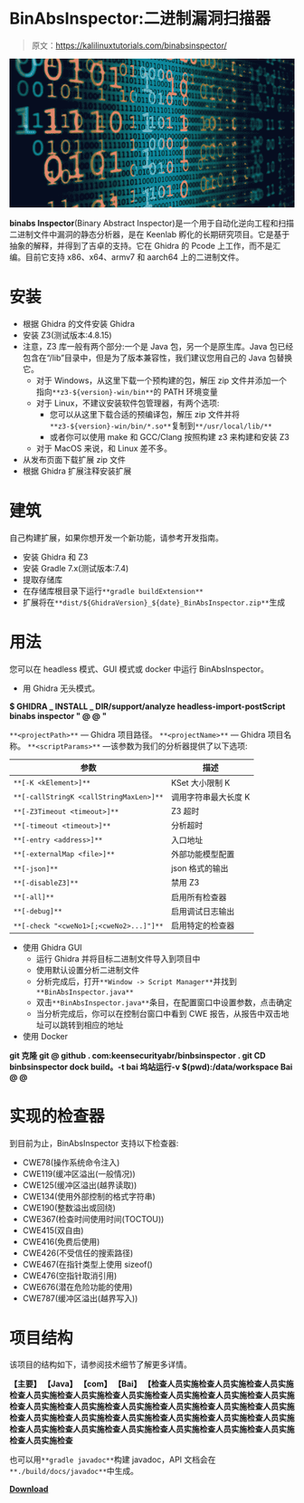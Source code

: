 # BinAbsInspector:二进制漏洞扫描器

> 原文：<https://kalilinuxtutorials.com/binabsinspector/>

[![](img/e0e848ee925f51aa22a05730483757b3.png)](https://blogger.googleusercontent.com/img/b/R29vZ2xl/AVvXsEhIW6wybVZj2tYenihqyCfCMxYRVtN5d1P72pcYGpWBQrWeSen4lu_m5SOocq-FpBrDHzM0e7b66JQE_kCXp36pSIyhqquptkN66Dv0F8DbJzIbh4AIkxAqbv-nV0CE573nZ35DdRMpL3n9AxApULJD5oPzsXXHwF4vEGTCsXrpLi15FBPWWovtyvS8/s728/binary%20(1).png)

**binabs Inspector**(Binary Abstract Inspector)是一个用于自动化逆向工程和扫描二进制文件中漏洞的静态分析器，是在 Keenlab 孵化的长期研究项目。它是基于抽象的解释，并得到了吉卓的支持。它在 Ghidra 的 Pcode 上工作，而不是汇编。目前它支持 x86、x64、armv7 和 aarch64 上的二进制文件。

# 安装

*   根据 Ghidra 的文件安装 Ghidra
*   安装 Z3(测试版本:4.8.15)
*   注意，Z3 库一般有两个部分:一个是 Java 包，另一个是原生库。Java 包已经包含在“/lib”目录中，但是为了版本兼容性，我们建议您用自己的 Java 包替换它。
    *   对于 Windows，从这里下载一个预构建的包，解压 zip 文件并添加一个指向`**z3-${version}-win/bin**`的 PATH 环境变量
    *   对于 Linux，不建议安装软件包管理器，有两个选项:
        *   您可以从这里下载合适的预编译包，解压 zip 文件并将`**z3-${version}-win/bin/*.so**`复制到`**/usr/local/lib/**`
        *   或者你可以使用 make 和 GCC/Clang 按照构建 z3 来构建和安装 Z3
    *   对于 MacOS 来说，和 Linux 差不多。
*   从发布页面下载扩展 zip 文件
*   根据 Ghidra 扩展注释安装扩展

# 建筑

自己构建扩展，如果你想开发一个新功能，请参考开发指南。

*   安装 Ghidra 和 Z3
*   安装 Gradle 7.x(测试版本:7.4)
*   提取存储库
*   在存储库根目录下运行`**gradle buildExtension**`
*   扩展将在`**dist/${GhidraVersion}_${date}_BinAbsInspector.zip**`生成

# 用法

您可以在 headless 模式、GUI 模式或 docker 中运行 BinAbsInspector。

*   用 Ghidra 无头模式。

**$ GHIDRA _ INSTALL _ DIR/support/analyze headless-import-postScript binabs inspector " @ @ "**

`**<projectPath>**` — Ghidra 项目路径。
`**<projectName>**` — Ghidra 项目名称。
`**<scriptParams>**` —该参数为我们的分析器提供了以下选项:

| 参数 | 描述 |
| --- | --- |
| `**[-K <kElement>]**` | KSet 大小限制 K |
| `**[-callStringK <callStringMaxLen>]**` | 调用字符串最大长度 K |
| `**[-Z3Timeout <timeout>]**` | Z3 超时 |
| `**[-timeout <timeout>]**` | 分析超时 |
| `**[-entry <address>]**` | 入口地址 |
| `**[-externalMap <file>]**` | 外部功能模型配置 |
| `**[-json]**` | json 格式的输出 |
| `**[-disableZ3]**` | 禁用 Z3 |
| `**[-all]**` | 启用所有检查器 |
| `**[-debug]**` | 启用调试日志输出 |
| `**[-check "<cweNo1>[;<cweNo2>...]"]**` | 启用特定的检查器 |

*   使用 Ghidra GUI
    *   运行 Ghidra 并将目标二进制文件导入到项目中
    *   使用默认设置分析二进制文件
    *   分析完成后，打开`**Window -> Script Manager**`并找到`**BinAbsInspector.java**`
    *   双击`**BinAbsInspector.java**`条目，在配置窗口中设置参数，点击确定
    *   当分析完成后，你可以在控制台窗口中看到 CWE 报告，从报告中双击地址可以跳转到相应的地址
*   使用 Docker

**git 克隆 git @ github . com:keensecurityabr/binbsinspector . git
CD binbsinspector
dock build。-t bai
坞站运行-v $(pwd):/data/workspace Bai @ @**

# 实现的检查器

到目前为止，BinAbsInspector 支持以下检查器:

*   CWE78(操作系统命令注入)
*   CWE119(缓冲区溢出(一般情况))
*   CWE125(缓冲区溢出(越界读取))
*   CWE134(使用外部控制的格式字符串)
*   CWE190(整数溢出或回绕)
*   CWE367(检查时间使用时间(TOCTOU))
*   CWE415(双自由)
*   CWE416(免费后使用)
*   CWE426(不受信任的搜索路径)
*   CWE467(在指针类型上使用 sizeof()
*   CWE476(空指针取消引用)
*   CWE676(潜在危险功能的使用)
*   CWE787(缓冲区溢出(越界写入))

# 项目结构

该项目的结构如下，请参阅技术细节了解更多详情。

**【主要】
【Java】
【com】
【Bai】
【检查人员实施检查人员实施检查人员实施检查人员实施检查人员实施检查人员实施检查人员实施检查人员实施检查人员实施检查人员实施检查人员实施检查人员实施检查人员实施检查人员实施检查人员实施检查人员实施检查人员实施检查人员实施检查人员实施检查人员实施检查人员实施检查人员实施检查人员实施检查人员实施检查人员实施检查人员实施检查人员实施检查人员实施检查**

也可以用`**gradle javadoc**`构建 javadoc，API 文档会在`**./build/docs/javadoc**`中生成。

[**Download**](https://github.com/KeenSecurityLab/BinAbsInspector)